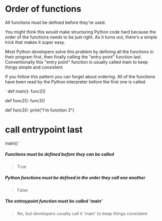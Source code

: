 # Order of functions

All functions must be defined before they're used.

You might think this would make structuring Python code hard because the order of the functions needs to be just right. As it turns out, there's a simple trick that makes it super easy.

Most Python developers solve this problem by defining all the functions in their program first, then finally calling the "entry point" function last. Conventionally this "entry point" function is usually called main to keep things simple and consistent.

If you follow this pattern you can forget about ordering. All of the functions have been read by the Python interpreter before the first one is called.

`
def main():
func2()

def func2():
func3()

def func3():
print("I'm function 3")

# call entrypoint last

main()
`

##### Functions must be defined before they can be called

> True

##### Python functions must be defined in the order they call one another

> False

##### The entroypoint function must be called 'main'

> No, but developers usually call it 'main' to keep things consistent
